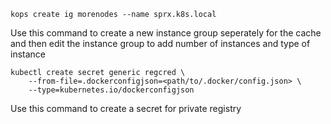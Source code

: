 ```
kops create ig morenodes --name sprx.k8s.local
```
Use this command to create a new instance group seperately for the cache and then edit the instance group to add number of instances and type of instance


```
kubectl create secret generic regcred \
    --from-file=.dockerconfigjson=<path/to/.docker/config.json> \
    --type=kubernetes.io/dockerconfigjson
```
Use this command to create a secret for private registry
